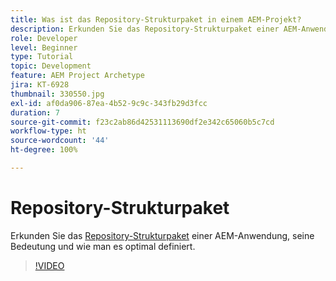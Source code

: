 ```yaml
---
title: Was ist das Repository-Strukturpaket in einem AEM-Projekt?
description: Erkunden Sie das Repository-Strukturpaket einer AEM-Anwendung, dessen Bedeutung und die richtige Definition.
role: Developer
level: Beginner
type: Tutorial
topic: Development
feature: AEM Project Archetype
jira: KT-6928
thumbnail: 330550.jpg
exl-id: af0da906-87ea-4b52-9c9c-343fb29d3fcc
duration: 7
source-git-commit: f23c2ab86d42531113690df2e342c65060b5c7cd
workflow-type: ht
source-wordcount: '44'
ht-degree: 100%

---
```


# Repository-Strukturpaket

Erkunden Sie das [Repository-Strukturpaket](https://experienceleague.adobe.com/docs/experience-manager-cloud-service/implementing/developing/repository-structure-package.html?lang=de) einer AEM-Anwendung, seine Bedeutung und wie man es optimal definiert.

>[!VIDEO](https://video.tv.adobe.com/v/330550?quality=12&learn=on)

